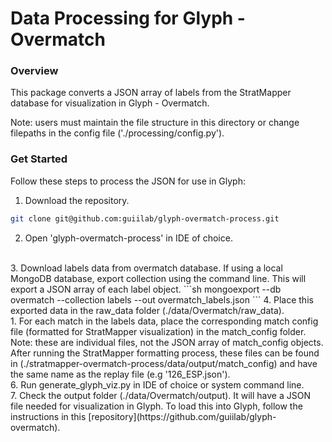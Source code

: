 # Data Processing for Glyph - Overmatch

### Overview
This package converts a JSON array of labels from the StratMapper database for visualization in Glyph - Overmatch.

Note: users must maintain the file structure in this directory or change filepaths in the config file ('./processing/config.py').

### Get Started
Follow these steps to process the JSON for use in Glyph:

1. Download the repository.
```sh
git clone git@github.com:guiilab/glyph-overmatch-process.git
```
2. Open 'glyph-overmatch-process' in IDE of choice.
<br/>
3. Download labels data from overmatch database. If using a local MongoDB database, export collection using the command line. This will export a JSON array of each label object.
```sh
mongoexport --db overmatch --collection labels --out overmatch_labels.json
```
4. Place this exported data in the raw_data folder (./data/Overmatch/raw_data).
<br/>
1. For each match in the labels data, place the corresponding match config file (formatted for StratMapper visualization) in the match_config folder. Note: these are individual files, not the JSON array of match_config objects. After running the StratMapper formatting process, these files can be found in (./stratmapper-overmatch-process/data/output/match_config) and have the same name as the replay file (e.g '126_ESP.json').
<br/>
6. Run generate_glyph_viz.py in IDE of choice or system command line.
<br/>
7.  Check the output folder (./data/Overmatch/output). It will have a JSON file needed for visualization in Glyph. To load this into Glyph, follow the instructions in this [repository](https://github.com/guiilab/glyph-overmatch).

